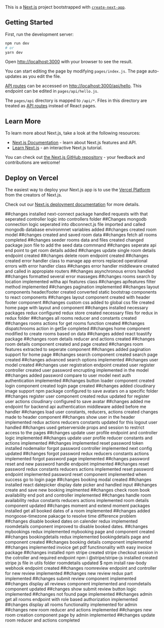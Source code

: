 This is a [Next.js](https://nextjs.org/) project bootstrapped with [`create-next-app`](https://github.com/vercel/next.js/tree/canary/packages/create-next-app).

## Getting Started

First, run the development server:

```bash
npm run dev
# or
yarn dev
```

Open [http://localhost:3000](http://localhost:3000) with your browser to see the result.

You can start editing the page by modifying `pages/index.js`. The page auto-updates as you edit the file.

[API routes](https://nextjs.org/docs/api-routes/introduction) can be accessed on [http://localhost:3000/api/hello](http://localhost:3000/api/hello). This endpoint can be edited in `pages/api/hello.js`.

The `pages/api` directory is mapped to `/api/*`. Files in this directory are treated as [API routes](https://nextjs.org/docs/api-routes/introduction) instead of React pages.

## Learn More

To learn more about Next.js, take a look at the following resources:

- [Next.js Documentation](https://nextjs.org/docs) - learn about Next.js features and API.
- [Learn Next.js](https://nextjs.org/learn) - an interactive Next.js tutorial.

You can check out [the Next.js GitHub repository](https://github.com/vercel/next.js/) - your feedback and contributions are welcome!

## Deploy on Vercel

The easiest way to deploy your Next.js app is to use the [Vercel Platform](https://vercel.com/new?utm_medium=default-template&filter=next.js&utm_source=create-next-app&utm_campaign=create-next-app-readme) from the creators of Next.js.

Check out our [Next.js deployment documentation](https://nextjs.org/docs/deployment) for more details.

##changes
installed next-connect package
handled requests with that
seperated controller logic into controllers folder
##Changes
mongodb connection logic seperated into dbconnect.js file
imported and called mongodb
database environmnet variables added
##changes
created room model
##changes
created and saved room data
##changes
fetch all rooms completed
##changes
seeder rooms data and files created 
changed package json file to add the seed data commnand
##changes
seperate api end point to get room details added
##changes
update single room details endpoint created
##changes
delete room endpoint created
##changes
created error handler class  to manage app errors
replaced operational errors with error handler class
##changes
error handler middleware created and called in appropiate routers
##changes
asynchronous errors handled
##changes
formatted several error masseges
##changes
rooms search by location implemented witha api features class
##changes
apifeatures filter method implemented
##changes
pagination implemented
##changes
layout components header/footer created
converted static bootstrap components to react components
##changes
layout component created with header footer component
##changes
custom css added to global css file
created home page with layout and component
##changes
installed necessary packages redux
configured redux store
created necessary files for redux in redux folder
##changes
all rooms reducer and constants created
##changes
rooms actions for get rooms function created
##changes
dispatchrooms action in getSe completed
##changes
home component modified to create rooms based on data
##changes
added react toastify package
##changes
room details reducer and actions created
##changes
room details component created and page created
##changes
room features extracted to seperate component
##changes
added pagination support for home page
##changes
search component created
search page created
##changes
advanced search options implemented
##changes
user model created
##changes
user registration endpoint created
user register controller created
user password encrupting implemented in the model
##changes
added password compare to user model
next auth authentication implemented
##changes
button loader component created
login component created
login page created
##changes
added cloudinary image support npm package
configured to save avatars on a specific folder
##changes
register user component created
redux updated for register user actions
cloudinary configured to save avatar
##changes
added me endpoint for backend api
authentication middleware added before me handler
##changes
load user constants, reducers, actions created
changes made to header component
##changes
show user in the header implemented redux  actions reducers constants updated for this 
logout user handled
##changes
used getserverside props and session to restrict access to the pages 
##changes
update user profile endpoint and controller logic implemented
##changes
update user profile reducer constants and actions implemented
##changes
implemented reset password token
installed nodemailor
forgot password controller implemented
next config updated
##changes
forgot password redux reducers constants actions implemented
forgot password page implemented
##changes
password reset and new password handle endpoint implmented
##changes
reset password redux constants reducers actions implemented
reset password endpoint implemented
password reset component implemented  when success go to login page
##changes
booking modal created
##changes
installed react datepicker
display date picker and handled input
##changes
create and save new booking implmented
##changes
check room book availability end poit and controller implemented
##changes
handle room availability redux constants reducers actions implemented
room details component updated
##changes
moment and extend moment packages installed
get all booked dates of a room implemented
##changes
added mongoose-timezone pakacge to resolve time difference problem
##changes
disable booked dates on calender redux implemented
roomdetails component improved to disable booked dates.
##changes
mybookings redux implemented
mybooking page and component created
##changes
bookingdetails redux implemented
bookingdetails page and component created
##changes
booking details component implemented
##changes
implemented invoice get pdf functinonality with easy invoice package
##changes
installed npm stripe
created stripe checkout session in the cotroller and required endpoint
npm i @stripe/stripe-js installed
created stripe js file in utils folder
roomdetails updated
$ npm install raw-body
webhook endpoint created
##changes
roomreview endpoint and controller for new review implemented
##changes
new review redux part implemented
##changes
submit review component implemented
##changes
display all reviews component implemented and roomdetails component updated
##changes
show submit review button logic implemented
##changes
not found page implemented
##changes
admin get all rooms endpoint with role based authorization implemented
##changes
display all rooms functionality implemented for admin
##changes
new room reducer and actions implemented
##changes
new room creation component page by admin implemented
##changes
update room reducer and actions completed




